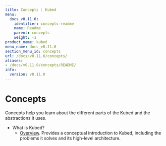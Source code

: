 ```yaml
---
title: Concepts | Kubed
menu:
  docs_v0.11.0:
    identifier: concepts-readme
    name: Readme
    parent: concepts
    weight: -1
product_name: kubed
menu_name: docs_v0.11.0
section_menu_id: concepts
url: /docs/v0.11.0/concepts/
aliases:
- /docs/v0.11.0/concepts/README/
info:
  version: v0.11.0
---
```


# Concepts

Concepts help you learn about the different parts of the Kubed and the abstractions it uses.

- What is Kubed?
  - [Overview](/docs/v0.11.0/concepts/what-is-kubed/overview). Provides a conceptual introduction to Kubed, including the problems it solves and its high-level architecture.
